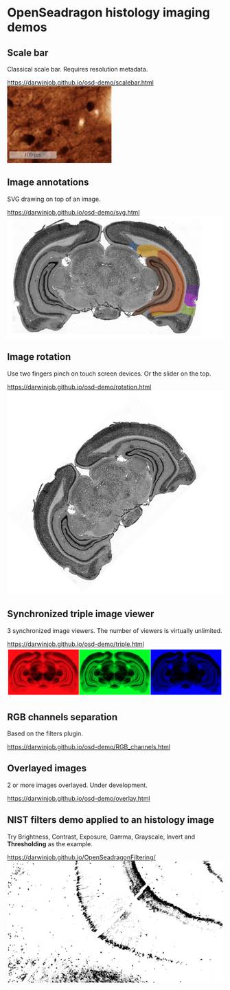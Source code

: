 # OpenSeadragon histology imaging demos
## Scale bar
Classical scale bar. Requires resolution metadata.

https://darwinjob.github.io/osd-demo/scalebar.html
![](resources/scalebar.png)
## Image annotations
SVG drawing on top of an image. 

https://darwinjob.github.io/osd-demo/svg.html
![](resources/svg_annotations.png)
## Image rotation
Use two fingers pinch on touch screen devices. Or the slider on the top.

https://darwinjob.github.io/osd-demo/rotation.html
![](resources/rotated.png)
## Synchronized triple image viewer
3 synchronized image viewers. The number of viewers is virtually unlimited. 

https://darwinjob.github.io/osd-demo/triple.html
![](resources/RGB.png)
## RGB channels separation
Based on the filters plugin.

https://darwinjob.github.io/osd-demo/RGB_channels.html
## Overlayed images
2 or more images overlayed. Under development. 

https://darwinjob.github.io/osd-demo/overlay.html
## NIST filters demo applied to an histology image
Try Brightness, Contrast, Exposure, Gamma, Grayscale, Invert and **Thresholding** as the example.

https://darwinjob.github.io/OpenSeadragonFiltering/
![](resources/thresh.png)
